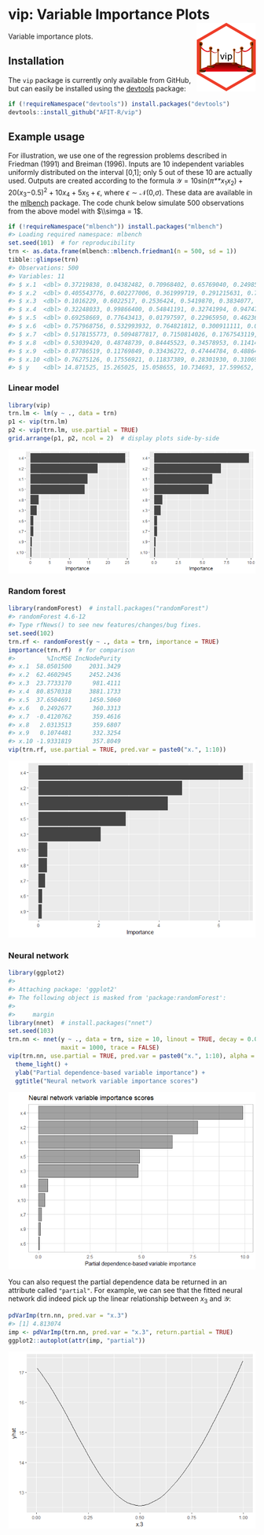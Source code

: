 <!-- README.md is generated from README.Rmd. Please edit that file -->
vip: Variable Importance Plots <img src="tools/vip-logo.png" align="right" width="120" height="139" />
======================================================================================================

Variable importance plots.

Installation
------------

The `vip` package is currently only available from GitHub, but can easily be installed using the [devtools](https://CRAN.R-project.org/package=devtools) package:

``` r
if (!requireNamespace("devtools")) install.packages("devtools")
devtools::install_github("AFIT-R/vip")
```

Example usage
-------------

For illustration, we use one of the regression problems described in Friedman (1991) and Breiman (1996). Inputs are 10 independent variables uniformly distributed on the interval \[0,1\]; only 5 out of these 10 are actually used. Outputs are created according to the formula
𝒴 = 10sin(*π**x*<sub>1</sub>*x*<sub>2</sub>) + 20(*x*<sub>3</sub>−0.5)<sup>2</sup> + 10*x*<sub>4</sub> + 5*x*<sub>5</sub> + *ϵ*,
 where *ϵ* ∼ 𝒩(0,*σ*). These data are available in the [mlbench](https://CRAN.R-project.org/package=mlbench) package. The code chunk below simulate 500 observations from the above model with $\\simga = 1$.

``` r
if (!requireNamespace("mlbench")) install.packages("mlbench")
#> Loading required namespace: mlbench
set.seed(101)  # for reproducibility
trn <- as.data.frame(mlbench::mlbench.friedman1(n = 500, sd = 1))
tibble::glimpse(trn)
#> Observations: 500
#> Variables: 11
#> $ x.1  <dbl> 0.37219838, 0.04382482, 0.70968402, 0.65769040, 0.2498557...
#> $ x.2  <dbl> 0.405543776, 0.602277006, 0.361999719, 0.291215631, 0.793...
#> $ x.3  <dbl> 0.1016229, 0.6022517, 0.2536424, 0.5419870, 0.3834077, 0....
#> $ x.4  <dbl> 0.32248033, 0.99866400, 0.54841191, 0.32741994, 0.9474793...
#> $ x.5  <dbl> 0.69258669, 0.77643413, 0.01797597, 0.22965950, 0.4623621...
#> $ x.6  <dbl> 0.757968756, 0.532993932, 0.764821812, 0.300911111, 0.004...
#> $ x.7  <dbl> 0.5178155773, 0.5094877817, 0.7150814026, 0.1767543119, 0...
#> $ x.8  <dbl> 0.53039420, 0.48748739, 0.84445523, 0.34578953, 0.1141428...
#> $ x.9  <dbl> 0.87786519, 0.11769849, 0.33436272, 0.47444784, 0.4886461...
#> $ x.10 <dbl> 0.76275126, 0.17556921, 0.11837389, 0.28301930, 0.3106974...
#> $ y    <dbl> 14.871525, 15.265025, 15.058655, 10.734693, 17.599652, 18...
```

### Linear model

``` r
library(vip)
trn.lm <- lm(y ~ ., data = trn)
p1 <- vip(trn.lm)
p2 <- vip(trn.lm, use.partial = TRUE)
grid.arrange(p1, p2, ncol = 2)  # display plots side-by-side
```

![](tools/README-example-lm-1.png)

### Random forest

``` r
library(randomForest)  # install.packages("randomForest")
#> randomForest 4.6-12
#> Type rfNews() to see new features/changes/bug fixes.
set.seed(102)
trn.rf <- randomForest(y ~ ., data = trn, importance = TRUE)
importance(trn.rf)  # for comparison
#>         %IncMSE IncNodePurity
#> x.1  58.0501500     2031.3429
#> x.2  62.4602945     2452.2436
#> x.3  23.7733170      981.4111
#> x.4  80.8570318     3881.1733
#> x.5  37.6504691     1450.5060
#> x.6   0.2492677      360.3313
#> x.7  -0.4120762      359.4616
#> x.8   2.0313513      359.6807
#> x.9   0.1074481      332.3254
#> x.10 -1.9331819      357.8049
vip(trn.rf, use.partial = TRUE, pred.var = paste0("x.", 1:10))
```

![](tools/README-example-rf-1.png)

### Neural network

``` r
library(ggplot2)
#> 
#> Attaching package: 'ggplot2'
#> The following object is masked from 'package:randomForest':
#> 
#>     margin
library(nnet)  # install.packages("nnet")
set.seed(103)
trn.nn <- nnet(y ~ ., data = trn, size = 10, linout = TRUE, decay = 0.001,
               maxit = 1000, trace = FALSE)
vip(trn.nn, use.partial = TRUE, pred.var = paste0("x.", 1:10), alpha = 0.5) +
  theme_light() +
  ylab("Partial dependence-based variable importance") +
  ggtitle("Neural network variable importance scores")
```

![](tools/README-example-nn-1.png)

You can also request the partial dependence data be returned in an attribute called `"partial"`. For example, we can see that the fitted neural network did indeed pick up the linear relationship between *x*<sub>3</sub> and 𝒴:

``` r
pdVarImp(trn.nn, pred.var = "x.3")
#> [1] 4.813074
imp <- pdVarImp(trn.nn, pred.var = "x.3", return.partial = TRUE)
ggplot2::autoplot(attr(imp, "partial"))
```

![](tools/README-exampe-nn-2-1.png)
